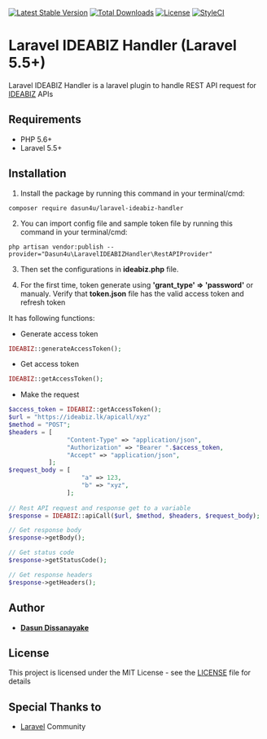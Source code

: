 [![Latest Stable Version](https://poser.pugx.org/dasun4u/laravel-ideabiz-handler/v/stable)](https://packagist.org/packages/dasun4u/laravel-ideabiz-handler)
[![Total Downloads](https://poser.pugx.org/dasun4u/laravel-ideabiz-handler/downloads)](https://packagist.org/packages/dasun4u/laravel-ideabiz-handler)
[![License](https://poser.pugx.org/dasun4u/laravel-ideabiz-handler/license)](https://packagist.org/packages/dasun4u/laravel-ideabiz-handler)
[![StyleCI](https://github.styleci.io/repos/126970369/shield?branch=master)](https://github.styleci.io/repos/126970369)

# Laravel IDEABIZ Handler (Laravel 5.5+)
Laravel IDEABIZ Handler is a laravel plugin to handle REST API request for [IDEABIZ](http://www.ideamart.lk/ideaBiz.html) APIs 

## Requirements

* PHP 5.6+
* Laravel 5.5+

## Installation

1) Install the package by running this command in your terminal/cmd:
```
composer require dasun4u/laravel-ideabiz-handler
```

2) You can import config file and sample token file by running this command in your terminal/cmd:
```
php artisan vendor:publish --provider="Dasun4u\LaravelIDEABIZHandler\RestAPIProvider"
```

3) Then set the configurations in **ideabiz.php** file.

4) For the first time, token generate using **'grant_type' => 'password'** or manualy.
Verify that **token.json** file has the valid access token and refresh token

It has following functions:
* Generate access token
```php
IDEABIZ::generateAccessToken();
```

* Get access token
```php
IDEABIZ::getAccessToken();
````

* Make the request
```php
$access_token = IDEABIZ::getAccessToken();
$url = "https://ideabiz.lk/apicall/xyz"
$method = "POST";
$headers = [
                "Content-Type" => "application/json",
                "Authorization" => "Bearer ".$access_token,
                "Accept" => "application/json",
           ];
$request_body = [
                    "a" => 123,
                    "b" => "xyz",
                ];
 
// Rest API request and response get to a variable                
$response = IDEABIZ::apiCall($url, $method, $headers, $request_body);

// Get response body
$response->getBody();

// Get status code
$response->getStatusCode();

// Get response headers
$response->getHeaders();
```

## Author

* [**Dasun Dissanayake**](https://github.com/dasun4u)

## License

This project is licensed under the MIT License - see the [LICENSE](LICENSE) file for details

## Special Thanks to

* [Laravel](https://laravel.com) Community
